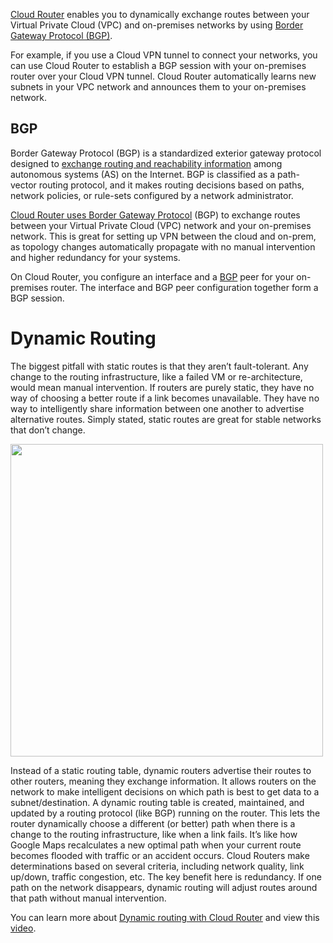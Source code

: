 

[Cloud Router]((https://cloud.google.com/network-connectivity/docs/router))  enables you to dynamically exchange routes between your Virtual Private Cloud (VPC) and on-premises networks by using [Border Gateway Protocol (BGP)](https://www.wikipedia.org/wiki/Border_Gateway_Protocol). 

For example, if you use a Cloud VPN tunnel to connect your networks, you can use Cloud Router to establish a BGP session with your on-premises router over your Cloud VPN tunnel. Cloud Router automatically learns new subnets in your VPC network and announces them to your on-premises network.





## BGP



Border Gateway Protocol (BGP) is a standardized exterior gateway protocol designed to [exchange routing and reachability information](https://www.youtube.com/watch?v=_Z29ZzKeZHc) among autonomous systems (AS) on the Internet. BGP is classified as a path-vector routing protocol, and it makes routing decisions based on paths, network policies, or rule-sets configured by a network administrator.


[Cloud Router uses Border Gateway Protocol](https://cloud.google.com/network-connectivity/docs/router/how-to/configuring-bgp) (BGP) to exchange routes between your Virtual Private Cloud (VPC) network and your on-premises network.  This is great for setting up VPN between the cloud and on-prem, as topology changes automatically propagate with no manual intervention and higher redundancy for your systems.

On Cloud Router, you configure an interface and a [BGP](https://en.wikipedia.org/wiki/Border_Gateway_Protocol) peer for your on-premises router. The interface and BGP peer configuration together form a BGP session.





# Dynamic Routing

The biggest pitfall with static routes is that they aren’t fault-tolerant. Any change to the routing infrastructure, like a failed VM or re-architecture, would mean manual intervention. If routers are purely static, they have no way of choosing a better route if a link becomes unavailable. They have no way to intelligently share information between one another to advertise alternative routes. Simply stated, static routes are great for stable networks that don’t change.

<img src="https://miro.medium.com/max/5400/1*yZclHkU5wb-xTGj8fhb24w.png" width="500">


Instead of a static routing table, dynamic routers advertise their routes to other routers, meaning they exchange information. It allows routers on the network to make intelligent decisions on which path is best to get data to a subnet/destination. A dynamic routing table is created, maintained, and updated by a routing protocol (like BGP) running on the router. This lets the router dynamically choose a different (or better) path when there is a change to the routing infrastructure, like when a link fails. It’s like how Google Maps recalculates a new optimal path when your current route becomes flooded with traffic or an accident occurs. Cloud Routers make determinations based on several criteria, including network quality, link up/down, traffic congestion, etc. The key benefit here is redundancy. If one path on the network disappears, dynamic routing will adjust routes around that path without manual intervention.

You can learn more about [Dynamic routing with Cloud Router](https://medium.com/google-cloud/dynamic-routing-with-cloud-router-9ff5c362d833) and view this [video](https://www.youtube.com/watch?v=K_xb_j46YOk).


